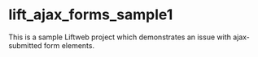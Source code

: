lift_ajax_forms_sample1
========

This is a sample Liftweb project which demonstrates an issue with ajax-submitted form elements.

